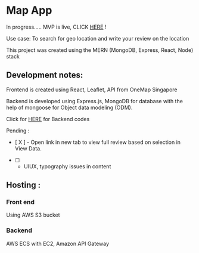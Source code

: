 # Map App

In progress..... MVP is live, CLICK [HERE](http://geomap-frontend.s3-website-ap-southeast-1.amazonaws.com) ! 

Use case: To search for geo location and write your review on the location

This project was created using the MERN (MongoDB, Express, React, Node) stack

## Development notes:

Frontend is created using React, Leaflet, API from OneMap Singapore

Backend is developed using Express.js, MongoDB for database with the help of mongoose for Object data modeling (ODM).

Click for [HERE](https://github.com/chuangeng555/geo-map-backend) for Backend codes

Pending :

- [ X ] - Open link in new tab to view full review based on selection in View Data.

- [ ] - UIUX, typography issues in content

## Hosting :

### Front end

Using AWS S3 bucket

### Backend

AWS ECS with EC2, Amazon API Gateway
